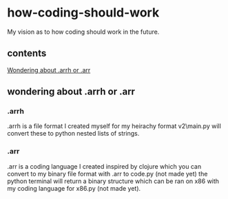 # how-coding-should-work
My vision as to how coding should work in the future.
## contents
[Wondering about .arrh or .arr](#wondering-about-.arrh-or-.arr )
## wondering about .arrh or .arr  
### .arrh
 .arrh is a file format I created myself for my heirachy format v2\main.py will convert these to python nested lists of strings.
### .arr
 .arr is a coding language I created inspired by clojure which you can convert to my binary file format with .arr to code.py (not made yet) the python terminal will return a binary structure which can be ran on x86 with my coding language for x86.py (not made yet).
